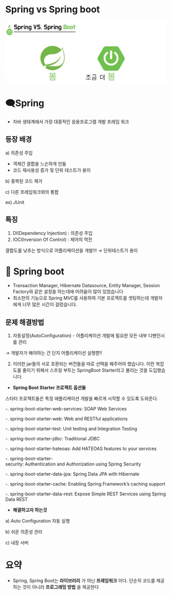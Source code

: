 # Spring vs Spring boot

![image/springvsboot.png](image/springvsboot.png)

# 🗨️Spring

- 자바 생태계에서 가장 대중적인 응용프로그램 개발 프레임 워크

## 등장 배경

a) 의존성 주입

- 객체간 결합을 느슨하게 만듦
- 코드 재사용성 증가 및 단위 테스트가 용이

b) 중복된 코드 제거

c) 다른 프레임워크와의 통합 

ex) JUnit

## 특징

1. DI(Dependency Injection) : 의존성 주입
2. IOC(Inversion Of Control) : 제어의 역전

결합도를 낮추는 방식으로 어플리케이션을 개발!!! → 단위테스트가 용이

# 💬 Spring boot

- Transaction Manager, Hibernate Datasource, Entity Manager, Session Factory와 같은 설정을 하는데에 어려움이 많이 있었습니다
- 최소한의 기능으로 Spring MVC를 사용하여 기본 프로젝트를 셋팅하는데 개발자에게 너무 많은 시간이 걸렸습니다.

## 문제 해결방법

1. 자동설정(AutoConfiguration) - 어플리케이션 개발에 필요한 모든 내부 디펜던시를 관리

 → 개발자가 해야하는 건 단지 어플리케이션 실행뿐!!

2. 이러한 jar들의 서로 호환되는 버전들을 따로 선택을 해주어야 했습니다. 이런 복잡도를 줄이기 위해서 스프링 부트는 SpringBoot Starter라고 불리는 것을 도입했습니다.

- **Spring Boot Starter 프로젝트 옵션들**

스타터 프로젝트들은 특정 애플리케이션 개발을 빠르게 시작할 수 있도록 도와준다.

-. spring-boot-starter-web-services: SOAP Web Services

-. spring-boot-starter-web: Web and RESTful applications 

-. spring-boot-starter-test: Unit testing and Integration Testing 

-. spring-boot-starter-jdbc: Traditional JDBC 

-. spring-boot-starter-hateoas: Add HATEOAS features to your services 

-. spring-boot-starter-security: Authentication and Authorization using Spring Security 

-. spring-boot-starter-data-jpa: Spring Data JPA with Hibernate 

-. spring-boot-starter-cache: Enabling Spring Framework’s caching support 

-. spring-boot-starter-data-rest: Expose Simple REST Services using Spring Data REST

- **해결하고자 하는것**

a) Auto Configuration 자동 실행

b) 쉬운 의존성 관리

c) 내장 서버

# 요약

- Spring, Spring Boot는 **라이브러리** 가 아닌 **프레임워크** 이다. 단순히 코드를 제공하는 것이 아니라 **프로그래밍 방법** 을 제공한다

